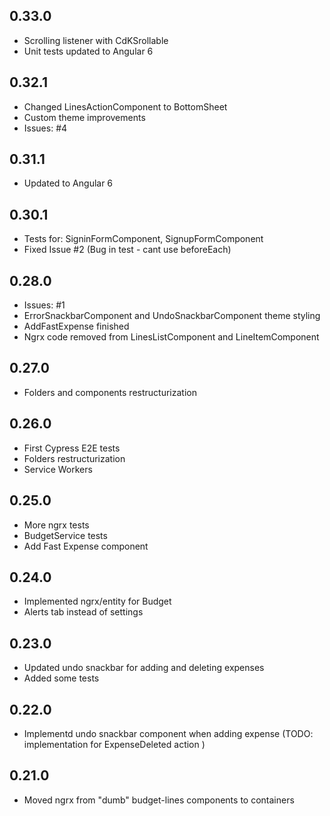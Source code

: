 ## 0.33.0
* Scrolling listener with CdKSrollable
* Unit tests updated to Angular 6

## 0.32.1
* Changed LinesActionComponent to BottomSheet
* Custom theme improvements
* Issues: #4

## 0.31.1
* Updated to Angular 6

## 0.30.1
* Tests for: SigninFormComponent, SignupFormComponent
* Fixed Issue #2 (Bug in test - cant use beforeEach)

## 0.28.0
* Issues: #1
* ErrorSnackbarComponent and UndoSnackbarComponent theme styling
* AddFastExpense finished
* Ngrx code removed from LinesListComponent and LineItemComponent

## 0.27.0
* Folders and components restructurization

## 0.26.0
* First Cypress E2E tests
* Folders restructurization
* Service Workers

## 0.25.0
* More ngrx tests
* BudgetService tests
* Add Fast Expense component

## 0.24.0
* Implemented ngrx/entity for Budget
* Alerts tab instead of settings

## 0.23.0
* Updated undo snackbar for adding and deleting expenses
* Added some tests

## 0.22.0
* Implementd undo snackbar component when adding expense (TODO: implementation for ExpenseDeleted action )

## 0.21.0

* Moved ngrx from "dumb" budget-lines components to containers
